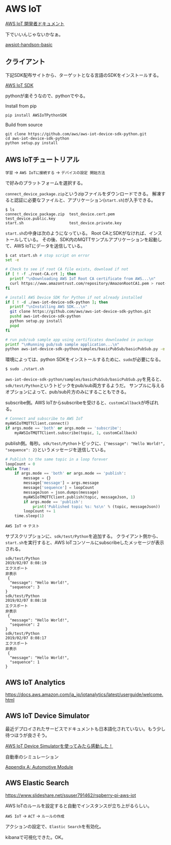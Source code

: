 # AWS IoT

[AWS IoT 開発者ドキュメント](https://docs.aws.amazon.com/ja_jp/iot/latest/developerguide/what-is-aws-iot.html)

下でいいんじゃないかなぁ。

[awsiot-handson-basic](https://awsiot-handson-dojo-basic.readthedocs.io/en/latest/index.html)

## クライアント

下記SDK配布サイトから、ターゲットとなる言語のSDKをインストールする。

[AWS IoT SDK](https://docs.aws.amazon.com/ja_jp/iot/latest/developerguide/iot-sdks.html)

pythonが楽そうなので、pythonでやる。

Install from pip

```
pip install AWSIoTPythonSDK
```

Build from source

```
git clone https://github.com/aws/aws-iot-device-sdk-python.git
cd aws-iot-device-sdk-python
python setup.py install
```

## AWS IoTチュートリアル

`学習` -> `AWS IoTに接続する` -> `デバイスの設定 開始方法`

で好みのプラットフォームを選択する。

`connect_device_package.zip`というzipファイルをダウンロードできる。
解凍すると認証に必要なファイルと、アプリケーション(`start.sh`)が入手できる。

```
$ ls
connect_device_package.zip  test_device.cert.pem     test_device.public.key
start.sh                    test_device.private.key
```

`start.sh`の中身は次のようになっている。
Root CAとSDKがなければ、インストールしている。
その後、SDK内のMQTTサンプルアプリケーションを起動して、AWS IoTにデータを送信している。

```sh
$ cat start.sh # stop script on error
set -e

# Check to see if root CA file exists, download if not
if [ ! -f ./root-CA.crt ]; then
  printf "\nDownloading AWS IoT Root CA certificate from AWS...\n"
  curl https://www.amazontrust.com/repository/AmazonRootCA1.pem > root-CA.crt
fi

# install AWS Device SDK for Python if not already installed
if [ ! -d ./aws-iot-device-sdk-python ]; then
  printf "\nInstalling AWS SDK...\n"
  git clone https://github.com/aws/aws-iot-device-sdk-python.git
  pushd aws-iot-device-sdk-python
  python setup.py install
  popd
fi

# run pub/sub sample app using certificates downloaded in package
printf "\nRunning pub/sub sample application...\n"
python aws-iot-device-sdk-python/samples/basicPubSub/basicPubSub.py -e a3ntuhifryqbzg-ats.iot.us-east-1.amazonaws.com -r root-CA.crt -c test_device.cert.pem -k test_device.private.key
```

環境によっては、python SDKをインストールするために、`sudo`が必要になる。

```
$ sudo ./start.sh
```

`aws-iot-device-sdk-python/samples/basicPubSub/basicPubSub.py`を見ると、`sdk/test/Python`というトピックをpub/sub両方するようだ。
サンプルに与えるオプションによって、pub/sub片方のみにすることもできる。

subscribe側。AWS IoTからsubscribeを受けると、`customCallback`が呼ばれる。

```py
# Connect and subscribe to AWS IoT
myAWSIoTMQTTClient.connect()
if args.mode == 'both' or args.mode == 'subscribe':
    myAWSIoTMQTTClient.subscribe(topic, 1, customCallback)
```

publish側。毎秒。`sdk/test/Python`トピックに、`{"message": "Hello World!", "sequence": 2}`というメッセージを送信している。

```py
# Publish to the same topic in a loop forever
loopCount = 0
while True:
    if args.mode == 'both' or args.mode == 'publish':
        message = {}
        message['message'] = args.message
        message['sequence'] = loopCount
        messageJson = json.dumps(message)
        myAWSIoTMQTTClient.publish(topic, messageJson, 1)
        if args.mode == 'publish':
            print('Published topic %s: %s\n' % (topic, messageJson))
        loopCount += 1
    time.sleep(1)
```

`AWS IoT` -> `テスト`

サブスクリプションに、`sdk/test/Python`を追加する。
クライアント側から、`start.sh`を実行すると、AWS IoTコンソールにsubscribeしたメッセージが表示される。

```
sdk/test/Python
2019/02/07 8:08:19
エクスポート
非表示
 {
  "message": "Hello World!",
  "sequence": 3
}
sdk/test/Python
2019/02/07 8:08:18
エクスポート
非表示
 {
  "message": "Hello World!",
  "sequence": 2
}
sdk/test/Python
2019/02/07 8:08:17
エクスポート
非表示
 {
  "message": "Hello World!",
  "sequence": 1
}
```

## AWS IoT Analytics

https://docs.aws.amazon.com/ja_jp/iotanalytics/latest/userguide/welcome.html

## AWS IoT Device Simulator

最近デプロイされたサービスでドキュメントも日本語化されていない。もう少し待つほうが良さそう。

[AWS IoT Device Simulatorを使ってみたら感動した！](https://dev.classmethod.jp/cloud/aws/aws-iot-device-simulator/)

自動車のシミュレーション

[Appendix A: Automotive Module](https://docs.aws.amazon.com/ja_jp/solutions/latest/iot-device-simulator/appendix-a.html)

## AWS Elastic Search

https://www.slideshare.net/ssuser791462/rspberry-pi-aws-iot

AWS IoTのルールを設定すると自動でインスタンスが立ち上がるらしい。

`AWS IoT` -> `ACT` -> `ルールの作成`

アクションの設定で、`Elastic Search`を有効化。

kibanaで可視化できた。OK。